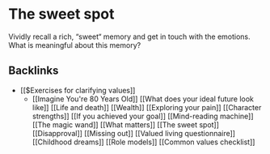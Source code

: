 # The sweet spot
Vividly recall a rich, “sweet“ memory and get in touch with the emotions. What is meaningful about this memory?

## Backlinks
* [[$Exercises for clarifying values]]
	* [[Imagine You're 80 Years Old]]
[[What does your ideal future look like]]
[[Life and death]]
[[Wealth]]
[[Exploring your pain]]
[[Character strengths]]
[[If you achieved your goal]]
[[Mind-reading machine]]
[[The magic wand]]
[[What matters]]
[[The sweet spot]]
[[Disapproval]]
[[Missing out]]
[[Valued living questionnaire]]
[[Childhood dreams]]
[[Role models]]
[[Common values checklist]]

<!-- #Life -->

<!-- {BearID:A59AD495-8038-4B98-BC2C-495706D90F00-15756-00001304614E089B} -->
